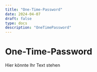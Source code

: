 ```yaml
---
title: "One-Time-Password"
date: 2024-04-07
draft: false
type: docs
description: "OneTimePassword"
---
```


# One-Time-Password

Hier könnte Ihr Text stehen